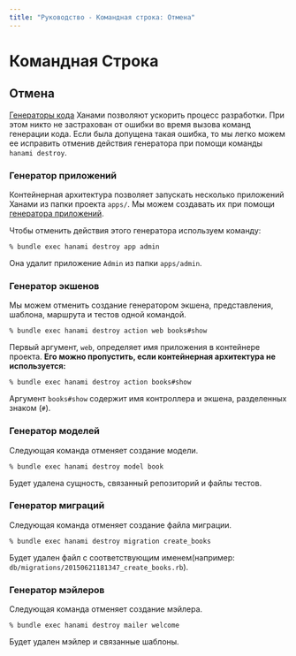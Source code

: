 ```yaml
---
title: "Руководство - Командная строка: Отмена"
---
```


# Командная Строка

## Отмена

[Генераторы кода](/guides/command-line/generators) Ханами позволяют ускорить процесс разработки. При этом никто не застрахован от ошибки во время вызова команд генерации кода.
Если была допущена такая ошибка, то мы легко можем ее исправить отменив действия генератора при помощи команды `hanami destroy`.


### Генератор приложений

Контейнерная архитектура позволяет запускать несколько приложений Ханами из папки проекта `apps/`.
Мы можем создавать их при помощи [генератора приложений](/guides/command-line/generators).

Чтобы отменить действия этого генератора используем команду:

```shell
% bundle exec hanami destroy app admin
```

Она удалит приложение `Admin` из папки `apps/admin`.

### Генератор экшенов

Мы можем отменить создание генератором экшена, представления, шаблона, маршрута и тестов одной командой.

```shell
% bundle exec hanami destroy action web books#show
```

Первый аргумент, `web`, определяет имя приложения в контейнере проекта.
**Его можно пропустить, если контейнерная архитектура не используется:**

```shell
% bundle exec hanami destroy action books#show
```

Аргумент `books#show` содержит имя контроллера и экшена, разделенных знаком (`#`).

### Генератор моделей

Следующая команда отменяет создание модели.

```shell
% bundle exec hanami destroy model book
```

Будет удалена сущность, связанный репозиторий и файлы тестов.

### Генератор миграций

Следующая команда отменяет создание файла миграции.

```shell
% bundle exec hanami destroy migration create_books
```

Будет удален файл с соответствующим именем(например: `db/migrations/20150621181347_create_books.rb`).

### Генератор мэйлеров

Следующая команда отменяет создание мэйлера.

```shell
% bundle exec hanami destroy mailer welcome
```

Будет удален мэйлер и связанные шаблоны.
